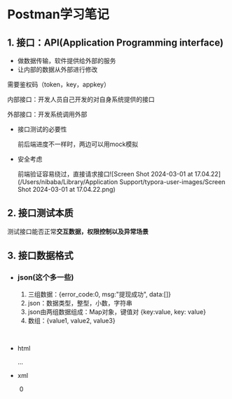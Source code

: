 

# Postman学习笔记

## 1. 接口：API(Application Programming interface)

- 做数据传输，软件提供给外部的服务
- 让内部的数据从外部进行修改

需要鉴权码（token，key，appkey）

内部接口：开发人员自己开发的对自身系统提供的接口

外部接口：开发系统调用外部

+ 接口测试的必要性

  前后端进度不一样时，两边可以用mock模拟

+ 安全考虑

  前端验证容易绕过，直接请求接口![Screen Shot 2024-03-01 at 17.04.22](/Users/nibaba/Library/Application Support/typora-user-images/Screen Shot 2024-03-01 at 17.04.22.png)

## 2. 接口测试本质

测试接口能否正常**交互数据，权限控制以及异常场景**

## 3. 接口数据格式

- ### json(这个多一些)

  1. 三组数据：{error_code:0, msg:"提现成功", data:[]}
  2. json：数据类型，整型，小数，字符串
  3. json由两组数据组成：Map对象，键值对 {key:value, key: value}
  4. 数组：{value1, value2, value3}

​	

- html

  <html>

  ...

  <html>

- xml

  <?xml?version="1.0" encoding="utf8">

  ​	<error_code>0<error_code>

  </xml>

  